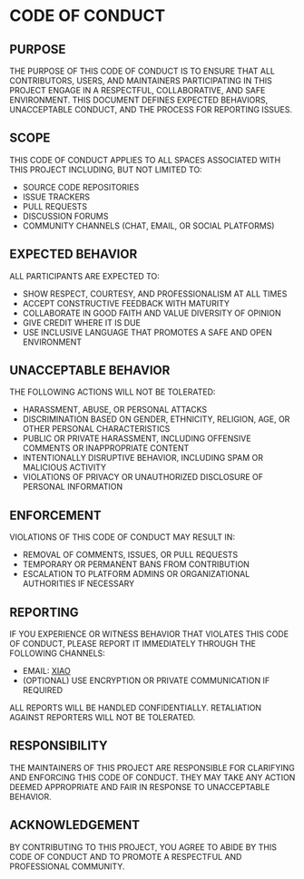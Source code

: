 # CODE OF CONDUCT

## PURPOSE
THE PURPOSE OF THIS CODE OF CONDUCT IS TO ENSURE THAT ALL CONTRIBUTORS, USERS, AND MAINTAINERS PARTICIPATING IN THIS PROJECT ENGAGE IN A RESPECTFUL, COLLABORATIVE, AND SAFE ENVIRONMENT. THIS DOCUMENT DEFINES EXPECTED BEHAVIORS, UNACCEPTABLE CONDUCT, AND THE PROCESS FOR REPORTING ISSUES.

## SCOPE
THIS CODE OF CONDUCT APPLIES TO ALL SPACES ASSOCIATED WITH THIS PROJECT INCLUDING, BUT NOT LIMITED TO:
- SOURCE CODE REPOSITORIES
- ISSUE TRACKERS
- PULL REQUESTS
- DISCUSSION FORUMS
- COMMUNITY CHANNELS (CHAT, EMAIL, OR SOCIAL PLATFORMS)

## EXPECTED BEHAVIOR
ALL PARTICIPANTS ARE EXPECTED TO:
- SHOW RESPECT, COURTESY, AND PROFESSIONALISM AT ALL TIMES  
- ACCEPT CONSTRUCTIVE FEEDBACK WITH MATURITY  
- COLLABORATE IN GOOD FAITH AND VALUE DIVERSITY OF OPINION  
- GIVE CREDIT WHERE IT IS DUE  
- USE INCLUSIVE LANGUAGE THAT PROMOTES A SAFE AND OPEN ENVIRONMENT  

## UNACCEPTABLE BEHAVIOR
THE FOLLOWING ACTIONS WILL NOT BE TOLERATED:
- HARASSMENT, ABUSE, OR PERSONAL ATTACKS  
- DISCRIMINATION BASED ON GENDER, ETHNICITY, RELIGION, AGE, OR OTHER PERSONAL CHARACTERISTICS  
- PUBLIC OR PRIVATE HARASSMENT, INCLUDING OFFENSIVE COMMENTS OR INAPPROPRIATE CONTENT  
- INTENTIONALLY DISRUPTIVE BEHAVIOR, INCLUDING SPAM OR MALICIOUS ACTIVITY  
- VIOLATIONS OF PRIVACY OR UNAUTHORIZED DISCLOSURE OF PERSONAL INFORMATION  

## ENFORCEMENT
VIOLATIONS OF THIS CODE OF CONDUCT MAY RESULT IN:
- REMOVAL OF COMMENTS, ISSUES, OR PULL REQUESTS  
- TEMPORARY OR PERMANENT BANS FROM CONTRIBUTION  
- ESCALATION TO PLATFORM ADMINS OR ORGANIZATIONAL AUTHORITIES IF NECESSARY  

## REPORTING
IF YOU EXPERIENCE OR WITNESS BEHAVIOR THAT VIOLATES THIS CODE OF CONDUCT, PLEASE REPORT IT IMMEDIATELY THROUGH THE FOLLOWING CHANNELS:

- EMAIL: [XIAO](MAILTO:xiao.bytedance@proton.me)  
- (OPTIONAL) USE ENCRYPTION OR PRIVATE COMMUNICATION IF REQUIRED  

ALL REPORTS WILL BE HANDLED CONFIDENTIALLY. RETALIATION AGAINST REPORTERS WILL NOT BE TOLERATED.

## RESPONSIBILITY
THE MAINTAINERS OF THIS PROJECT ARE RESPONSIBLE FOR CLARIFYING AND ENFORCING THIS CODE OF CONDUCT. THEY MAY TAKE ANY ACTION DEEMED APPROPRIATE AND FAIR IN RESPONSE TO UNACCEPTABLE BEHAVIOR.

## ACKNOWLEDGEMENT
BY CONTRIBUTING TO THIS PROJECT, YOU AGREE TO ABIDE BY THIS CODE OF CONDUCT AND TO PROMOTE A RESPECTFUL AND PROFESSIONAL COMMUNITY.
